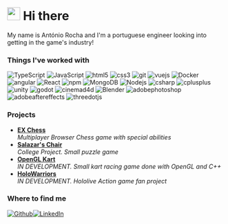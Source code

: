 <h1><img src="https://emojis.slackmojis.com/emojis/images/1531849430/4246/blob-sunglasses.gif?1531849430" width="30"/> Hi there</h1>

<p>My name is António Rocha and I'm a portuguese engineer looking into getting in the game's industry!</p>

<h3>Things I've worked with</h3>
<p>
  <img alt="TypeScript" src="https://img.shields.io/badge/-TypeScript-007ACC?style=flat-square&logo=typescript&logoColor=white" />
  <img alt="JavaScript" src="https://img.shields.io/badge/-JavaScript-F7DF1E?style=flat-square&logo=javascript&logoColor=white" />
  <img alt="html5" src="https://img.shields.io/badge/-HTML5-E34F26?style=flat-square&logo=html5&logoColor=white" />
  <img alt="css3" src="https://img.shields.io/badge/-CSS3-1572B6?style=flat-square&logo=css3&logoColor=white" />
  <img alt="git" src="https://img.shields.io/badge/-Git-F05032?style=flat-square&logo=git&logoColor=white" />
  <img alt="vuejs" src="https://img.shields.io/badge/-Vue-4FC08D?style=flat-square&logo=vuedotjs&logoColor=white" />
  <img alt="Docker" src="https://img.shields.io/badge/-Docker-46a2f1?style=flat-square&logo=docker&logoColor=white" />
  <img alt="angular" src="https://img.shields.io/badge/-Angular-DD0031?style=flat-square&logo=angular&logoColor=white" />
  <img alt="React" src="https://img.shields.io/badge/-React-45b8d8?style=flat-square&logo=react&logoColor=white" />
  <img alt="npm" src="https://img.shields.io/badge/-NPM-CB3837?style=flat-square&logo=npm&logoColor=white" />
  <img alt="MongoDB" src="https://img.shields.io/badge/-MongoDB-13aa52?style=flat-square&logo=mongodb&logoColor=white" />
  <img alt="Nodejs" src="https://img.shields.io/badge/-Nodejs-43853d?style=flat-square&logo=Node.js&logoColor=white" />
  <img alt="csharp" src="https://img.shields.io/badge/-CSharp-512BD4?style=flat-square&logo=csharp&logoColor=white" />
  <img alt="cplusplus" src="https://img.shields.io/badge/-C++-00599C?style=flat-square&logo=cplusplus&logoColor=white" />
  <img alt="unity" src="https://img.shields.io/badge/-Unity-000000?style=flat-square&logo=unity&logoColor=white" />
  <img alt="godot" src="https://img.shields.io/badge/-Godot-478CBF?style=flat-square&logo=godotengine&logoColor=white" />
  <img alt="cinemad4d" src="https://img.shields.io/badge/-Cinema4D-011A6A?style=flat-square&logo=cinemad4d&logoColor=white" />
  <img alt="Blender" src="https://img.shields.io/badge/-Blender-E87D0D?style=flat-square" />
  <img alt="adobephotoshop" src="https://img.shields.io/badge/-Photoshop-31A8FF?style=flat-square&logo=adobephotoshop&logoColor=white" />
  <img alt="adobeaftereffects" src="https://img.shields.io/badge/-AfterEffects-9999FF?style=flat-square&logo=adobeaftereffects&logoColor=white" />
  <img alt="threedotjs" src="https://img.shields.io/badge/-Threejs-000000?style=flat-square&logo=threedotjs&logoColor=white" />

</p>

<h3>Projects</h3>
<ul>
  <li><a href="https://afgrocha.github.io/EX-Chess/"><b>EX Chess</b></a><br/><i>Multiplayer Browser Chess game with special abilities</i></li>
  <li><a href="https://afgrocha.github.io/salazarschair/"><b>Salazar's Chair</b></a><br/><i>College Project. Small puzzle game</i></li>
  <li><a href="https://github.com/AFGRocha/OpenGL-Kart"><b>OpenGL Kart</b></a><br/><i>IN DEVELOPMENT. Small kart racing game done with OpenGL and C++</i></li>
  <li><a href="https://daikipt.itch.io/holowarriors"><b>HoloWarriors</b></a><br/><i>IN DEVELOPMENT. Hololive Action game fan project</i></li>
</ul>

<h3>Where to find me</h3>
<p><a href="https://github.com/afgrocha" target="_blank"><img alt="Github" src="https://img.shields.io/badge/GitHub-%2312100E.svg?&style=for-the-badge&logo=Github&logoColor=white" /></a><a href="https://www.linkedin.com/in/ant%C3%B3nio-rocha/" target="_blank"><img alt="LinkedIn" src="https://img.shields.io/badge/linkedin-%230077B5.svg?&style=for-the-badge&logo=linkedin&logoColor=white" /></a>
</p>


